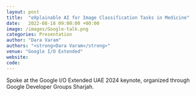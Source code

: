 ```yaml
---
layout: post
title:  "eXplainable AI for Image Classification Tasks in Medicine"
date:   2022-08-18 09:00:00 +00:00
image: /images/Google-talk.png
categories: Presentation
author: "Dara Varam"
authors: "<strong>Dara Varam</strong>"
venue: "Google I/O Extended"
website:
code: 
---
```


Spoke at the Google I/O Extended UAE 2024 keynote, organized through Google Developer Groups Sharjah.
